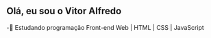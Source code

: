 ## Olá, eu sou o Vitor Alfredo

-🌱 Estudando programação Front-end Web | HTML | CSS | JavaScript

 


